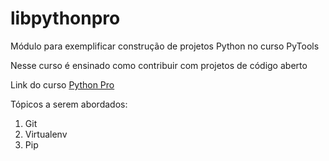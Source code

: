 # libpythonpro
Módulo para exemplificar construção de projetos Python no curso PyTools

Nesse curso é ensinado como contribuir com projetos de código aberto


Link do curso [Python Pro](https://www.python.pro.br/)

Tópicos a serem abordados:
1. Git
2. Virtualenv
3. Pip